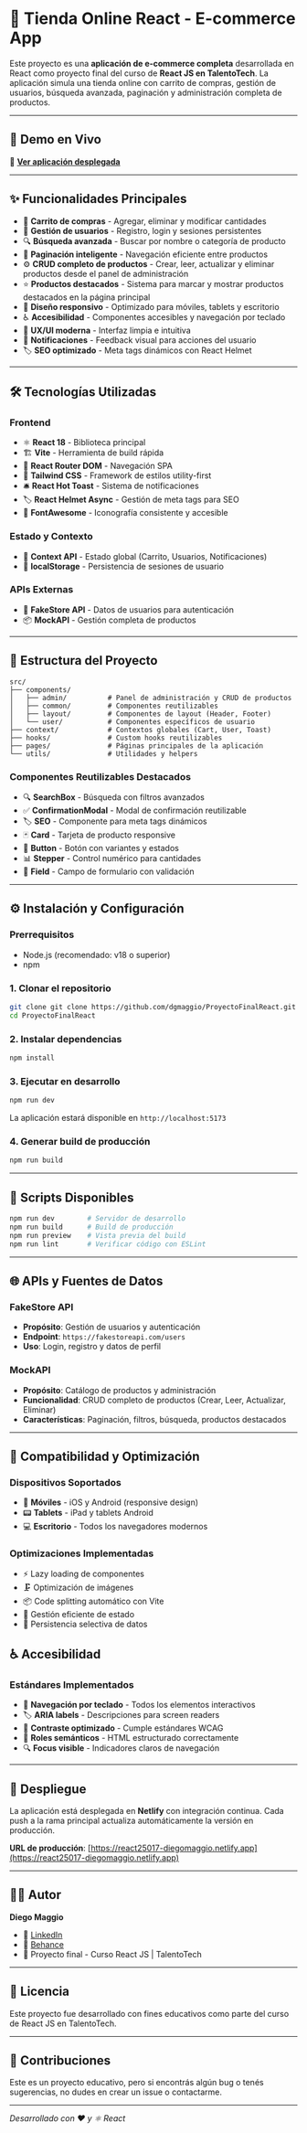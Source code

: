 # 🛒 Tienda Online React - E-commerce App

Este proyecto es una **aplicación de e-commerce completa** desarrollada en React como proyecto final del curso de **React JS en TalentoTech**. La aplicación simula una tienda online con carrito de compras, gestión de usuarios, búsqueda avanzada, paginación y administración completa de productos.

---

## 🚀 Demo en Vivo

🔗 **[Ver aplicación desplegada](https://react25017-diegomaggio.netlify.app)**

---

## ✨ Funcionalidades Principales

- 🛒 **Carrito de compras** - Agregar, eliminar y modificar cantidades
- 👤 **Gestión de usuarios** - Registro, login y sesiones persistentes
- 🔍 **Búsqueda avanzada** - Buscar por nombre o categoría de producto
- 📄 **Paginación inteligente** - Navegación eficiente entre productos
- ⚙️ **CRUD completo de productos** - Crear, leer, actualizar y eliminar productos desde el panel de administración
- ⭐ **Productos destacados** - Sistema para marcar y mostrar productos destacados en la página principal
- 📱 **Diseño responsivo** - Optimizado para móviles, tablets y escritorio
- ♿ **Accesibilidad** - Componentes accesibles y navegación por teclado
- 🎨 **UX/UI moderna** - Interfaz limpia e intuitiva
- 🔔 **Notificaciones** - Feedback visual para acciones del usuario
- 🏷️ **SEO optimizado** - Meta tags dinámicos con React Helmet

---

## 🛠️ Tecnologías Utilizadas

### **Frontend**
- ⚛️ **React 18** - Biblioteca principal
- 🏗️ **Vite** - Herramienta de build rápida
- 🧭 **React Router DOM** - Navegación SPA
- 🎨 **Tailwind CSS** - Framework de estilos utility-first
- 🛎️ **React Hot Toast** - Sistema de notificaciones
- 🏷️ **React Helmet Async** - Gestión de meta tags para SEO
- 🎨 **FontAwesome** - Iconografía consistente y accesible

### **Estado y Contexto**
- 🧠 **Context API** - Estado global (Carrito, Usuarios, Notificaciones)
- 💾 **localStorage** - Persistencia de sesiones de usuario

### **APIs Externas**
- 👥 **FakeStore API** - Datos de usuarios para autenticación
- 📦 **MockAPI** - Gestión completa de productos

---

## 📁 Estructura del Proyecto

```
src/
├── components/
│   ├── admin/          # Panel de administración y CRUD de productos
│   ├── common/         # Componentes reutilizables
│   ├── layout/         # Componentes de layout (Header, Footer)
│   └── user/           # Componentes específicos de usuario
├── context/            # Contextos globales (Cart, User, Toast)
├── hooks/              # Custom hooks reutilizables
├── pages/              # Páginas principales de la aplicación
└── utils/              # Utilidades y helpers
```

### **Componentes Reutilizables Destacados**
- 🔍 **SearchBox** - Búsqueda con filtros avanzados
- ✅ **ConfirmationModal** - Modal de confirmación reutilizable
- 🏷️ **SEO** - Componente para meta tags dinámicos
- 🃏 **Card** - Tarjeta de producto responsive
- 🔘 **Button** - Botón con variantes y estados
- 📊 **Stepper** - Control numérico para cantidades
- 📝 **Field** - Campo de formulario con validación

---

## ⚙️ Instalación y Configuración

### **Prerrequisitos**
- Node.js (recomendado: v18 o superior)
- npm

### **1. Clonar el repositorio**
```bash
git clone git clone https://github.com/dgmaggio/ProyectoFinalReact.git
cd ProyectoFinalReact
```

### **2. Instalar dependencias**
```bash
npm install
```

### **3. Ejecutar en desarrollo**
```bash
npm run dev
```
La aplicación estará disponible en `http://localhost:5173`

### **4. Generar build de producción**
```bash
npm run build
```

---

## 🎯 Scripts Disponibles

```bash
npm run dev        # Servidor de desarrollo
npm run build      # Build de producción
npm run preview    # Vista previa del build
npm run lint       # Verificar código con ESLint
```

---

## 🌐 APIs y Fuentes de Datos

### **FakeStore API**
- **Propósito**: Gestión de usuarios y autenticación
- **Endpoint**: `https://fakestoreapi.com/users`
- **Uso**: Login, registro y datos de perfil

### **MockAPI**
- **Propósito**: Catálogo de productos y administración
- **Funcionalidad**: CRUD completo de productos (Crear, Leer, Actualizar, Eliminar)
- **Características**: Paginación, filtros, búsqueda, productos destacados

---

## 📱 Compatibilidad y Optimización

### **Dispositivos Soportados**
- 📱 **Móviles** - iOS y Android (responsive design)
- 📟 **Tablets** - iPad y tablets Android
- 💻 **Escritorio** - Todos los navegadores modernos

### **Optimizaciones Implementadas**
- ⚡ Lazy loading de componentes
- 🗜️ Optimización de imágenes
- 📦 Code splitting automático con Vite
- 🔄 Gestión eficiente de estado
- 💾 Persistencia selectiva de datos

## ♿ Accesibilidad

### **Estándares Implementados**
- 🎯 **Navegación por teclado** - Todos los elementos interactivos
- 🏷️ **ARIA labels** - Descripciones para screen readers  
- 🎨 **Contraste optimizado** - Cumple estándares WCAG
- 📝 **Roles semánticos** - HTML estructurado correctamente
- 🔍 **Focus visible** - Indicadores claros de navegación

---

## 🚀 Despliegue

La aplicación está desplegada en **Netlify** con integración continua. Cada push a la rama principal actualiza automáticamente la versión en producción.

**URL de producción**: [https://react25017-diegomaggio.netlify.app](https://react25017-diegomaggio.netlify.app)

---

## 👨‍💻 Autor

**Diego Maggio**
- 💼 [LinkedIn](https://www.linkedin.com/in/dgmaggio/)
- 🎨 [Behance](https://behance.net/dgmaggio)
- 📧 Proyecto final - Curso React JS | TalentoTech

---

## 📄 Licencia

Este proyecto fue desarrollado con fines educativos como parte del curso de React JS en TalentoTech.

---

## 🤝 Contribuciones

Este es un proyecto educativo, pero si encontrás algún bug o tenés sugerencias, no dudes en crear un issue o contactarme.

---

*Desarrollado con ❤️ y ⚛️ React*